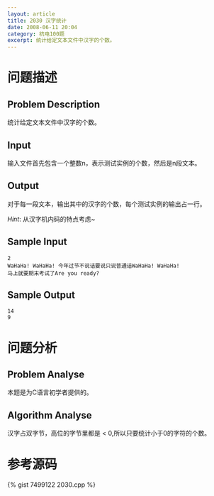 ```yaml
---
layout: article
title: 2030 汉字统计
date: 2008-06-11 20:04
category: 杭电100题
excerpt: 统计给定文本文件中汉字的个数。
---
```

# 问题描述

## Problem Description

统计给定文本文件中汉字的个数。

## Input

输入文件首先包含一个整数n，表示测试实例的个数，然后是n段文本。

## Output

对于每一段文本，输出其中的汉字的个数，每个测试实例的输出占一行。

*Hint*: 从汉字机内码的特点考虑~

## Sample Input

    2
    WaHaHa! WaHaHa! 今年过节不说话要说只说普通话WaHaHa! WaHaHa!
    马上就要期末考试了Are you ready?

## Sample Output

    14
    9

# 问题分析

## Problem Analyse

本题是为C语言初学者提供的。

## Algorithm Analyse

汉字占双字节，高位的字节里都是 < 0,所以只要统计小于0的字符的个数。

# 参考源码

{% gist 7499122 2030.cpp %}
